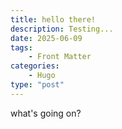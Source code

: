 ```yaml
---
title: hello there!
description: Testing...
date: 2025-06-09
tags:
    - Front Matter
categories:
    - Hugo
type: "post"
---
```

what's going on? 
